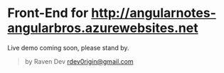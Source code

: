 # Front-End for http://angularnotes-angularbros.azurewebsites.net

Live demo coming soon, please stand by.

>by Raven Dev rdev0rigin@gmail.com